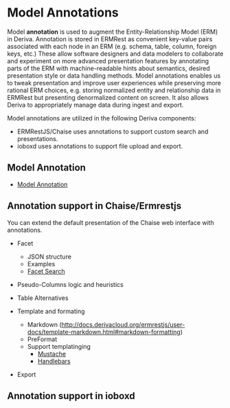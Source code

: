 # Model Annotations

Model **annotation** is used to augment the Entity-Relationship Model (ERM) in Deriva. 
Annotation is stored in ERMRest as convenient key-value pairs associated with each node in an ERM (e.g. schema, table, column, foreign keys, etc.) These allow software designers and data modelers to collaborate and experiment on more advanced presentation features by annotating parts of the ERM with machine-readable hints about semantics, desired presentation style or data handling methods. Model annotations enables us to tweak  presentation and improve user experiences while preserving more rational ERM choices, e.g. storing normalized entity and relationship data in ERMRest but presenting denormalized content on screen. It also allows Deriva to appropriately manage data during ingest and export. 

Model annotations are utilized in the following Deriva components:  
* ERMRestJS/Chaise uses annotations to support custom search and presentations.  
* ioboxd uses annotations to support file upload and export.

## Model Annotation
* [Model Annotation](http://docs.derivacloud.org/ermrest/user-doc/annotation.html)

## Annotation support in Chaise/Ermrestjs
You can extend the default presentation of the Chaise web interface with annotations. 

* Facet 
  * JSON structure
  * Examples
  * [Facet Search](http://docs.derivacloud.org/ermrestjs/user-docs/facet-examples.html#)

* Pseudo-Columns logic and heuristics

* Table Alternatives

* Template and formating
  * Markdown (http://docs.derivacloud.org/ermrestjs/user-docs/template-markdown.html#markdown-formatting)
  * PreFormat
  * Support templatinging
    * [Mustache](http://docs.derivacloud.org/ermrestjs/user-docs/template-markdown.html#mustache-templating)
    * [Handlebars](http://docs.derivacloud.org/ermrestjs/user-docs/template-markdown.html#handlebars-templating)
    
* Export

## Annotation support in ioboxd
